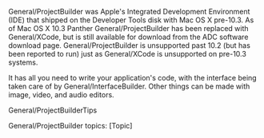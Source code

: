 

General/ProjectBuilder was Apple's Integrated Development Environment (IDE) that shipped on the Developer Tools disk with Mac OS X pre-10.3. As of Mac OS X 10.3 Panther General/ProjectBuilder has been replaced with General/XCode, but is still available for download from the ADC software download page. General/ProjectBuilder is unsupported past 10.2 (but has been reported to run) just as General/XCode is unsupported on pre-10.3 systems.

It has all you need to write your application's code, with the interface being taken care of by General/InterfaceBuilder. Other things can be made with image, video, and audio editors.

General/ProjectBuilderTips

General/ProjectBuilder topics: 
[Topic]
